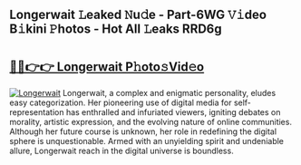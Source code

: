 ## Longerwait 𝙻eaked 𝙽u𝚍e - Part-6WG 𝚅𝚒deo B𝚒kini 𝙿hotos - Hot All 𝙻eaks RRD6g

# <h2><a href="http://ld0puz.urlbe.top/?page=Longerwait">🔗🔗👉👉 Longerwait P𝚑oto𝚜Vid𝚎o</a></h2>

[![Longerwait](https://i.imgur.com/eBuTRDB.gif)](http://ld0puz.urlbe.top/?page=Longerwait)
Longerwait, a complex and enigmatic personality, eludes easy categorization. Her pioneering use of digital media for self-representation has enthralled and infuriated viewers, igniting debates on morality, artistic expression, and the evolving nature of online communities. Although her future course is unknown, her role in redefining the digital sphere is unquestionable. Armed with an unyielding spirit and undeniable allure, Longerwait reach in the digital universe is boundless.

